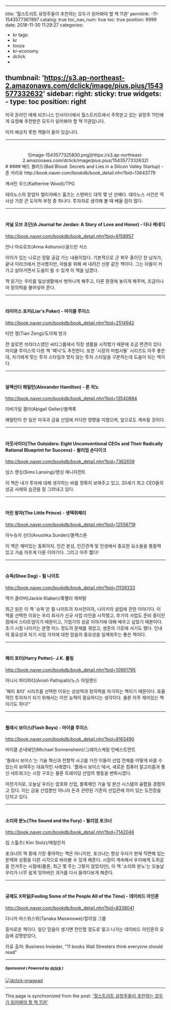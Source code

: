
---
title: '월스트리트 유망주들이 추천하는 모두가 읽어봐야 할 책 11권'
permlink: -11-1543577367897
catalog: true
toc_nav_num: true
toc: true
position: 9999
date: 2018-11-30 11:29:27
categories:
- kr
tags:
- kr
- tooza
- kr-economy
- dclick
- 
thumbnail: 'https://s3.ap-northeast-2.amazonaws.com/dclick/image/pius.pius/1543577332632'
sidebar:
    right:
        sticky: true
widgets:
    -
        type: toc
        position: right
---


  
미국 온라인 매체 비즈니스 인사이더에서 월스트리트에서 주목받고 있는 유망주 11인에게 요청해 추천받은 모두가 읽어봐야 할 책 11권입니다. 
  
미처 예상치 못한 책들이 들어 있습니다.
  
----
#
<center>
![image-1543577325830.png](https://s3.ap-northeast-2.amazonaws.com/dclick/image/pius.pius/1543577332632)
</center>
#
#### 배드 블러드(Bad Blood: Secrets and Lies in a Silicon Valley Startup) - 존 카리유
http://book.naver.com/bookdb/book_detail.nhn?bid=13643779 
  
캐서린 우드(Katherine Wood)/TPG
  
테라노스의 창업자 엘리자베스 홈즈는 스탠퍼드 대학 몇 년 선배다. 테라노스 사건은 역사상 가장 큰 도덕적 부정 중 하나다. 투자자로 생각해 볼 때 배울 점이 많다.
  
----
#
#### 저널 오브 조던(A Journal for Jordan: A Story of Love and Honor) - 다나 케네디
http://book.naver.com/bookdb/book_detail.nhn?bid=6158957
  
안나 아슈로프(Anna Ashurov)/골드만 삭스
  
아이가 있는 나로선 정말 공감 가는 내용이었다. 기본적으로 군 복무 중이던 한 남자가, 끝내 이라크에서 전사했지만, 아들을 위해 써 내려간 신문 같은 책이다. 그는 아들이 커가고 살아가면서 도움이 될 수 있게 이 책을 남겼다.
  
책 읽기는 우리를 일상생활에서 벗어나게 해주고, 다른 환경에 놓이게 해주며, 조금이나마 창의력을 불어넣어 준다.
  
-----
#
#### 라이어스 포커(Liar's Poker) - 마이클 루이스
http://book.naver.com/bookdb/book_detail.nhn?bid=2514942
  
티안 젱(Tian Zeng)/도이체 방크
  
전 살로먼 브라더스였던 씨티그룹에서 직장 생활을 시작했기 때문에 조금 편견이 있다. 마이클 루이스의 다른 책 '패닉'도 추천한다. 또한 '시장의 마법사들' 시리즈도 아주 좋은데, 자기에게 맞는 투자 스타일과 맞지 않는 투자 스타일을 구분하는데 도움이 되는 책이다. 
  
----
#
#### 알렉산더 해밀턴(Alexander Hamilton) - 론 처노
http://book.naver.com/bookdb/book_detail.nhn?bid=13540884
  
아비가일 겔러(Abigail Geller)/블랙록
  
해밀턴이 한 일은 미국과 금융 산업에 커다란 영향을 미쳤으며, 앞으로도 계속될 것이다.
  
----
#
#### 아웃사이더(The Outsiders: Eight Unconventional CEOs and Their Radically Rational Blueprint for Success) - 윌리엄 손다이크
http://book.naver.com/bookdb/book_detail.nhn?bid=7362659
  
심스 랜싱(Sims Lansing)/랜싱 매니지먼트
  
이 책은 내가 투자에 대해 생각하는 바를 정확히 보여주고 있고, 20세기 최고 CEO들의 성공 사례와 습관을 잘 그려내고 있다.
  
----
#
#### 어린 왕자(The Little Prince) - 생텍쥐페리
http://book.naver.com/bookdb/book_detail.nhn?bid=12556719
  
아누슈카 선더(Anushka Sunder)/블랙스톤
  
이 책은 재미있는 동화이자, 인간 본성, 인간관계 및 인생에서 중요한 요소들을 통찰력 있고 가슴 아프게 다룬 이야기다. 그리고 아주 짧다!
  
----
#
#### 슈독(Shoe Dog) - 필 나이트
http://book.naver.com/bookdb/book_detail.nhn?bid=11139333
  
잭키 클라버(Jackie Klaber)/록펠러 캐피털
  
최근 읽은 이 책 '슈독'은 필 나이트의 자서전이자, 나이키의 설립에 관한 이야기다. 이 책을 선택한 이유는 우리 회사가 신규 사업 라인을 시작했고, 추가의 사업도 준비 중이란 점에서 스타트업이기 때문이고, 기업기의 성공 이야기에 대해 배우고 싶었기 때문이다. 초기 시절 나이키는 분명 어느 정도의 문제를 겪었고, 생존의 기로에 서기도 했다. 인내의 중요성과 자기 사업 가치에 대한 믿음의 중요성을 일깨워주는 좋은 책이다.
  
----
#
#### 해리 포터(Harry Potter)- J.K. 롤링
http://book.naver.com/bookdb/book_detail.nhn?bid=10961795
  
아니시 파티파티(Anish Pathipati)/노스 아일랜드
  
'해리 포터' 시리즈를 선택한 이유는 상상력과 창의력을 자극하는 책이기 때문이다. 효율적인 투자자가 되기 위해서는 이런 능력이 중요하다는 생각이다. 물론 아주 재미있는 책이기도 하다!"
  
----
#
#### 플래시 보이스(Flash Boys) - 마이클 루이스
http://book.naver.com/bookdb/book_detail.nhn?bid=8163490
  
마이클 손네쉐인(Michael Sonnenshein)/그레이스케일 인베스트먼트
  
'플래시 보이스'는 기술 혁신과 전향적 사고를 가진 이들이 산업 전체를 어떻게 바꿀 수 있는지 보여주는 대표적인 사례였다. '플래시 보이스'에서, 새로운 컴퓨터 알고리즘과 통신 네트워크는 시장 구조는 물론 트레이딩 산업의 행동을 변화시켰다. 
  
마찬가지로, 오늘날 우리는 암호화 산업, 블록체인 기술 및 분산 시스템의 융합을 경험하고 있다. 이는 금융 산업뿐만 아니라 돈과 관련된 기존의 선입관에 의미 있는 도전장을 던지고 있다. 
  
----
#
#### 소리와 분노(The Sound and the Fury) - 윌리엄 포크너
http://book.naver.com/bookdb/book_detail.nhn?bid=7142046
  
킴 스톨츠( Kim Stolz)/메릴린치
  
포크너의 책 중에 가장 좋아하는 책은 아니지만, 포크너는 항상 우리가 현재 직면해 있는 문제와 상황을 다른 시각으로 바라볼 수 있게 해준다. 시장이 계속해서 우리에게 도취감을 안겨주는 시절에(물론, 최근 몇 주는 그렇지 않았지만), 이 책 '소리와 분노'는 오늘날 우리가 너무 쉽게 잊어버린 과거를 다시 들여다보게 해준다.
  
----
#
#### 공매도 X파일(Fooling Some of the People All of the Time) - 데이비드 아인혼
http://book.naver.com/bookdb/book_detail.nhn?bid=8338041
  
다나카 마스워스위(Tanaka Maswoswe)/칼라일 그룹
  
흥미로운 책이다. 일단 믿음이 생기면 잔인할 정도로 밀고 나가는 데이비드 아인혼의 모습에 감명받았다, 
  
자료 출처: Business Insieder, "11 books Wall Streeters think everyone should read"

---

#####  <sub> **Sponsored ( Powered by [dclick](https://www.dclick.io) )** </sub>
[![dclick-imagead](https://s3.ap-northeast-2.amazonaws.com/dclick/image/dclick/1540726088887.png)](https://api.dclick.io/v1/c?x=eyJhbGciOiJIUzI1NiIsInR5cCI6IkpXVCJ9.eyJjIjoicGl1cy5waXVzIiwicyI6Ii0xMS0xNTQzNTc3MzY3ODk3IiwiYSI6WyJpLTciXSwidXJsIjoiaHR0cHM6Ly9vdmVybm9kZXMuY28ua3IiLCJpYXQiOjE1NDM1NzczNjcsImV4cCI6MTg1ODkzNzM2N30.Pek3w4N2XcjtWV-t5LLy5GbvJMsPZB3-OqwVCbsko6I)

- - -

This page is synchronized from the post: ['월스트리트 유망주들이 추천하는 모두가 읽어봐야 할 책 11권'](https://steemit.com/@pius.pius/-11-1543577367897)
